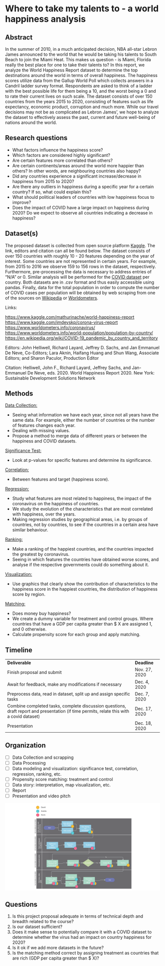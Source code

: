 # Where to take my talents to - a world happiness analysis

## Abstract

In the summer of 2010, in a much anticipated decision, NBA all-star Lebron James announced to the world that he would be taking his talents to South Beach to join the Miami Heat. This makes us question - is Miami, Florida really the best place for one to take their talents to? In this report, we analyze the World Happiness Report dataset to determine the top destinations around the world in terms of overall happiness. The happiness scores utilize data from the Gallup World Poll which collects answers in a Candril ladder survey format. Respondents are asked to think of a ladder with the best possible life for them being a 10, and the worst being a 0 and to rate their current lives on such scale. The dataset consists of over 150 countries from the years 2015 to 2020, consisting of features such as life expectancy, economic product, corruption and much more. While our travel decisions may not be as complicated as Lebron James’, we hope to analyze the dataset to effectively assess the past, current and future well-being of nations around the world.

## Research questions

* What factors influence the happiness score?
* Which factors are considered highly significant?
* Are certain features more correlated than others?
* Are certain continents/areas around the world more happier than others? In other words, are neighbouring countries also happy?
* Did any countries experience a significant increase/decrease in happiness from 2015 to 2020?
* Are there any outliers in happiness during a specific year for a certain country? If so, what could explain this?
* What should political leaders of countries with low happiness focus to improve?
* Does the impact of COVID have a large impact on happiness during 2020? Do we expect to observe all countries indicating a decrease in happiness?

## Dataset(s)

The proposed dataset is collected from open source platform [Kaggle](https://www.kaggle.com/mathurinache/world-happiness-report). The link, editors and citation can all be found below. The dataset consists of over 150 countries with roughly 10 - 20 features depending on the year of interest. Some countries are not represented in certain years. For example, from 2015 to 2016 we observe 159 to 156 rows in the dataset, respectively. Furthermore, pre-processing the data is necessary to address entries of “N/A” or 0. Similar analysis will be performed for the [COVID dataset](https://www.kaggle.com/imdevskp/corona-virus-report) per country. Both datasets are in .csv format and thus easily accessible using pandas. Finally, data for the total population in order to compute the number of COVID cases per population will be obtained by web scraping from one of the sources on [Wikipedia](https://en.wikipedia.org/wiki/COVID-19_pandemic_by_country_and_territory) or [Worldometers](https://www.worldometers.info/world-population/population-by-country/).

Links:

https://www.kaggle.com/mathurinache/world-happiness-report
https://www.kaggle.com/imdevskp/corona-virus-report
https://www.worldometers.info/coronavirus/
https://www.worldometers.info/world-population/population-by-country/
https://en.wikipedia.org/wiki/COVID-19_pandemic_by_country_and_territory


Editors:
John Helliwell, Richard Layard, Jeffrey D. Sachs, and Jan Emmanuel De Neve, Co-Editors; Lara Aknin, Haifang Huang and Shun Wang, Associate Editors; and Sharon Paculor, Production Editor
 
Citation:
Helliwell, John F., Richard Layard, Jeffrey Sachs, and Jan-Emmanuel De Neve, eds. 2020. World Happiness Report 2020. New York: Sustainable Development Solutions Network


## Methods

<p style="text-decoration: underline"> Data Collection:</p>

* Seeing what information we have each year, since not all years have the same data. For example, either the number of countries or the number of features changes each year.
* Dealing with missing values.
* Propose a method to merge data of different years or between the happiness and COVID datasets.
 <p style="text-decoration: underline"> Significance Test: </p>

* Look at p-values for specific features and determine its significance.
 <p style="text-decoration: underline"> Correlation: </p>

* Between features and target (happiness score).
 <p style="text-decoration: underline"> Regression: </p>

* Study what features are most related to happiness, the impact of the coronavirus on the happiness of countries.
* We study the evolution of the characteristics that are most correlated with happiness, over the years. 
* Making regression studies by geographical areas, i.e. by groups of countries, not by countries, to see if the countries in a certain area have similar behaviour.
 <p style="text-decoration: underline"> Ranking: </p>

* Make a ranking of the happiest countries, and the countries impacted the greatest by coronavirus.
* Seeing in which features the countries have obtained worse scores, and analyse if the respective governments could do something about it.
 <p style="text-decoration: underline"> Visualization: </p>

* Use graphics that clearly show the contribution of characteristics to the happiness score in the happiest countries, the distribution of happiness score by region.
 <p style="text-decoration: underline"> Matching: </p>

* Does money buy happiness?
* We create a dummy variable for treatment and control groups. Where countries that have a GDP per capita greater than $ X are assigned 1, and 0 otherwise.
* Calculate propensity score for each group and apply matching.

## Timeline

<table>
  <tr>
   <td><strong>Deliverable</strong>
   </td>
   <td><strong>Deadline</strong>
   </td>
  </tr>
  <tr>
   <td>Finish proposal and submit
   </td>
   <td>Nov. 27, 2020
   </td>
  </tr>
  <tr>
   <td>Await for feedback, make any modifications if necessary
   </td>
   <td>Dec. 4, 2020
   </td>
  </tr>
  <tr>
   <td>Preprocess data, read in dataset, split up and assign specific tasks
   </td>
   <td>Dec. 7, 2020
   </td>
  </tr>
  <tr>
   <td>Combine completed tasks, complete discussion questions, draft report and presentation (if time permits, relate this with a covid dataset)
   </td>
   <td>Dec. 17, 2020
   </td>
  </tr>
  <tr>
   <td>Presentation
   </td>
   <td>Dec. 18, 2020
   </td>
  </tr>
</table>

## Organization

- [ ] Data Collection and scrapping
- [ ] Data Processing
- [ ] Data modeling and visualization: significance test, correlation, regression, ranking, etc.
- [ ] Propensity score matching: treatment and control
- [ ] Data story: interpretation, map visualization, etc.
- [ ] Report
- [ ] Presentation and video pitch

![](assets/ada-p3-organization.png)


## Questions

1. Is this project proposal adequate in terms of technical depth and breadth related to the course?
2. Is our dataset sufficient?
3. Does it make sense to potentially compare it with a COVID dataset to determine whether the virus had an impact on country happiness for 2020?
4. Is it ok if we add more datasets in the future?
5. Is the matching method correct by assigning treatment as countries that are rich (GDP per capita greater than $ X)?
